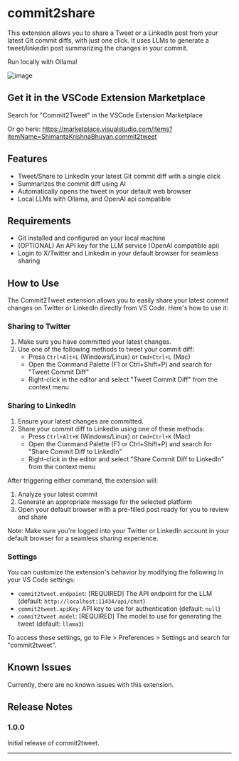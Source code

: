 # commit2share

This extension allows you to share a Tweet or a LinkedIn post from your latest Git commit diffs, with just one click. It uses LLMs to generate a tweet/linkedin post summarizing the changes in your commit.

Run locally with Ollama!

![image](https://github.com/ShimantaBhuyan/commit2tweet/assets/32566682/9a7d1bc4-28d6-431a-b832-c30a45da7889)

## Get it in the VSCode Extension Marketplace

Search for "Commit2Tweet" in the VSCode Extension Marketplace

Or go here: https://marketplace.visualstudio.com/items?itemName=ShimantaKrishnaBhuyan.commit2tweet

## Features

- Tweet/Share to LinkedIn your latest Git commit diff with a single click
- Summarizes the commit diff using AI
- Automatically opens the tweet in your default web browser
- Local LLMs with Ollama, and OpenAI api compatible

## Requirements

- Git installed and configured on your local machine
- (OPTIONAL) An API key for the LLM service (OpenAI compatible api)
- Login to X/Twitter and Linkedin in your default browser for seamless sharing

## How to Use

The Commit2Tweet extension allows you to easily share your latest commit changes on Twitter or LinkedIn directly from VS Code. Here's how to use it:

### Sharing to Twitter

1. Make sure you have committed your latest changes.
2. Use one of the following methods to tweet your commit diff:
   - Press `Ctrl+Alt+L` (Windows/Linux) or `Cmd+Ctrl+L` (Mac)
   - Open the Command Palette (F1 or Ctrl+Shift+P) and search for "Tweet Commit Diff"
   - Right-click in the editor and select "Tweet Commit Diff" from the context menu

### Sharing to LinkedIn

1. Ensure your latest changes are committed.
2. Share your commit diff to LinkedIn using one of these methods:
   - Press `Ctrl+Alt+K` (Windows/Linux) or `Cmd+Ctrl+K` (Mac)
   - Open the Command Palette (F1 or Ctrl+Shift+P) and search for "Share Commit Diff to LinkedIn"
   - Right-click in the editor and select "Share Commit Diff to LinkedIn" from the context menu

After triggering either command, the extension will:

1. Analyze your latest commit
2. Generate an appropriate message for the selected platform
3. Open your default browser with a pre-filled post ready for you to review and share

Note: Make sure you're logged into your Twitter or LinkedIn account in your default browser for a seamless sharing experience.

### Settings

You can customize the extension's behavior by modifying the following in your VS Code settings:

- `commit2tweet.endpoint`: [REQUIRED] The API endpoint for the LLM (default: `http://localhost:11434/api/chat`)
- `commit2tweet.apiKey`: API key to use for authentication (default: `null`)
- `commit2tweet.model`: [REQUIRED] The model to use for generating the tweet (default: `llama3`)

To access these settings, go to File > Preferences > Settings and search for "commit2tweet".

## Known Issues

Currently, there are no known issues with this extension.

## Release Notes

### 1.0.0

Initial release of commit2tweet.

---
